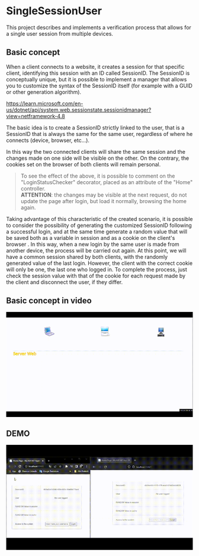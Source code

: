 # SingleSessionUser

This project describes and implements a verification process that allows for a single user session from multiple devices.

## Basic concept

When a client connects to a website, it creates a session for that specific client, identifying this session with an ID called SessionID. The SessionID is conceptually unique, but it is possible to implement a manager that allows you to customize the syntax of the SessionID itself (for example with a GUID or other generation algorithm).

https://learn.microsoft.com/en-us/dotnet/api/system.web.sessionstate.sessionidmanager?view=netframework-4.8

The basic idea is to create a SessionID strictly linked to the user, that is a SessionID that is always the same for the same user, regardless of where he connects (device, browser, etc...).

In this way the two connected clients will share the same session and the changes made on one side will be visible on the other. On the contrary, the cookies set on the browser of both clients will remain personal.

>To see the effect of the above, it is possible to comment on the "LoginStatusChecker" decorator, placed as an attribute of the "Home" controller.<br />**ATTENTION**: the changes may be visible at the next request, do not update the page after login, but load it normally, browsing the home again.

Taking advantage of this characteristic of the created scenario, it is possible to consider the possibility of generating the customized SessionID following a successful login, and at the same time generate a random value that will be saved both as a variable in session and as a cookie on the client's browser . In this way, when a new login by the same user is made from another device, the process will be carried out again. At this point, we will have a common session shared by both clients, with the randomly generated value of the last login. However, the client with the correct cookie will only be one, the last one who logged in.
To complete the process, just check the session value with that of the cookie for each request made by the client and disconnect the user, if they differ.

## Basic concept in video

![name](images_and_videos/SingleSessionUser.gif)

## DEMO

![name](images_and_videos/DEMO.gif)
